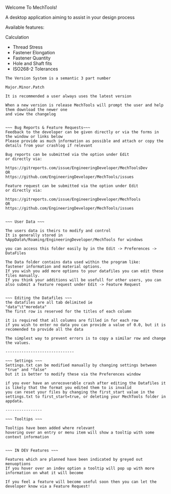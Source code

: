 Welcome To MechTools!

A desktop application aiming to assist in your design process

Available features:

Calculation
- Thread Stress
- Fastener Elongation
- Fastener Quantity
- Hole and Shaft fits
- ISO268-2 Tolerances

~~~ Versioning ~~~
The Version System is a semantic 3 part number

Major.Minor.Patch

It is recommended a user always uses the latest version

When a new version is release MechTools will prompt the user and help them download the newer one
and view the changelog


~~~ Bug Reports & Feature Requests~~~
Feedback to the developer can be given directly or via the forms in the window or links below
Please provide as much information as possible and attach or copy the details from your crashlog if relevant

Bug reports can be submitted via the option under Edit
or directly via:

https://gitreports.com/issue/EngineeringDeveloper/MechToolsDev
OR
https://github.com/EngineeringDeveloper/MechTools/issues

Feature request can be submitted via the option under Edit
or directly via:

https://gitreports.com/issue/EngineeringDeveloper/MechTools
OR
https://github.com/EngineeringDeveloper/MechTools/issues


~~~ User Data ~~~

The users data is theirs to modify and control
It is generally stored in %AppData%/Roaming/EngineeringDeveloper/MechTools for windows

you can access this folder easily by in the Edit -> Preferences -> DataFiles

The Data folder contains data used within the program like:
fastener information and material options.
If you wish you add more options to your datafiles you can edit these files manually.
If you think your additions will be usefull for other users, you can also submit a feature request under Edit -> Feature Request


~~~ Editing the Datafiles ~~~
the datafiles are all tab delimited ie
"data"\t"moredata"
The first row is reserved for the titles of each column

it is required that all columns are filled in for each row
if you wish to enter no data you can provide a value of 0.0, but it is recomended to provide all the data

The simplest way to prevent errors is to copy a similar row and change the values.

------------------------------

~~~ Settings ~~~
Settings.txt can be modified manually by changing settings between "true" and "false"
but it is better to modify these via the Preferences window

if you ever have an unrecoverable crash after editing the Datafiles it is likely that the format you edited them to is invalid
you can reset your files by changing the first_start value in the settings.txt to first_start=true, or deleting your MechTools folder in appdata.

----------------

~~~ Tooltips ~~~

Tooltips have been added where relevant
hovering over an entry or menu item will show a tooltip with some context information


~~~ IN DEV Features ~~~

Features which are planned have been indicated by greyed out menuoptions
If you hover over an indev option a tooltip will pop up with more information on what it will become

If you feel a feature will become useful soon then you can let the developer know via a Feature Request!

